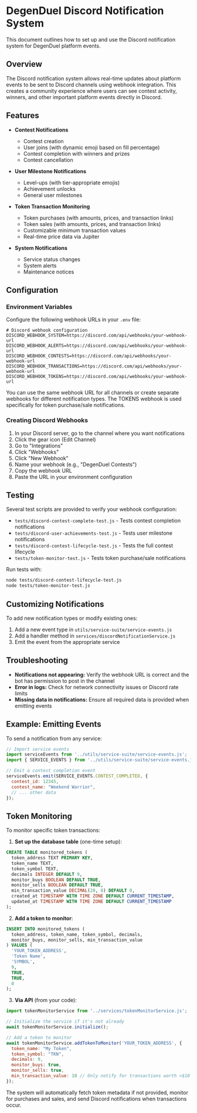 # DegenDuel Discord Notification System

This document outlines how to set up and use the Discord notification system for DegenDuel platform events.

## Overview

The Discord notification system allows real-time updates about platform events to be sent to Discord channels using webhook integration. This creates a community experience where users can see contest activity, winners, and other important platform events directly in Discord.

## Features

- **Contest Notifications**
  - Contest creation
  - User joins (with dynamic emoji based on fill percentage)
  - Contest completion with winners and prizes
  - Contest cancellation

- **User Milestone Notifications**
  - Level-ups (with tier-appropriate emojis)
  - Achievement unlocks
  - General user milestones

- **Token Transaction Monitoring**
  - Token purchases (with amounts, prices, and transaction links)
  - Token sales (with amounts, prices, and transaction links)
  - Customizable minimum transaction values
  - Real-time price data via Jupiter

- **System Notifications**
  - Service status changes
  - System alerts
  - Maintenance notices

## Configuration

### Environment Variables

Configure the following webhook URLs in your `.env` file:

```
# Discord webhook configuration
DISCORD_WEBHOOK_SYSTEM=https://discord.com/api/webhooks/your-webhook-url
DISCORD_WEBHOOK_ALERTS=https://discord.com/api/webhooks/your-webhook-url
DISCORD_WEBHOOK_CONTESTS=https://discord.com/api/webhooks/your-webhook-url
DISCORD_WEBHOOK_TRANSACTIONS=https://discord.com/api/webhooks/your-webhook-url
DISCORD_WEBHOOK_TOKENS=https://discord.com/api/webhooks/your-webhook-url
```

You can use the same webhook URL for all channels or create separate webhooks for different notification types. The TOKENS webhook is used specifically for token purchase/sale notifications.

### Creating Discord Webhooks

1. In your Discord server, go to the channel where you want notifications
2. Click the gear icon (Edit Channel)
3. Go to "Integrations"
4. Click "Webhooks"
5. Click "New Webhook"
6. Name your webhook (e.g., "DegenDuel Contests")
7. Copy the webhook URL
8. Paste the URL in your environment configuration

## Testing

Several test scripts are provided to verify your webhook configuration:

- `tests/discord-contest-complete-test.js` - Tests contest completion notifications
- `tests/discord-user-achievements-test.js` - Tests user milestone notifications
- `tests/discord-contest-lifecycle-test.js` - Tests the full contest lifecycle
- `tests/token-monitor-test.js` - Tests token purchase/sale notifications

Run tests with:

```bash
node tests/discord-contest-lifecycle-test.js
node tests/token-monitor-test.js
```

## Customizing Notifications

To add new notification types or modify existing ones:

1. Add a new event type in `utils/service-suite/service-events.js`
2. Add a handler method in `services/discordNotificationService.js`
3. Emit the event from the appropriate service

## Troubleshooting

- **Notifications not appearing:** Verify the webhook URL is correct and the bot has permission to post in the channel
- **Error in logs:** Check for network connectivity issues or Discord rate limits
- **Missing data in notifications:** Ensure all required data is provided when emitting events

## Example: Emitting Events

To send a notification from any service:

```javascript
// Import service events
import serviceEvents from '../utils/service-suite/service-events.js';
import { SERVICE_EVENTS } from '../utils/service-suite/service-events.js';

// Emit a contest completion event
serviceEvents.emit(SERVICE_EVENTS.CONTEST_COMPLETED, {
  contest_id: 12345,
  contest_name: "Weekend Warrior",
  // ... other data
});
```

## Token Monitoring

To monitor specific token transactions:

1. **Set up the database table** (one-time setup):

```sql
CREATE TABLE monitored_tokens (
  token_address TEXT PRIMARY KEY,
  token_name TEXT,
  token_symbol TEXT,
  decimals INTEGER DEFAULT 9,
  monitor_buys BOOLEAN DEFAULT TRUE,
  monitor_sells BOOLEAN DEFAULT TRUE,
  min_transaction_value DECIMAL(20, 8) DEFAULT 0,
  created_at TIMESTAMP WITH TIME ZONE DEFAULT CURRENT_TIMESTAMP,
  updated_at TIMESTAMP WITH TIME ZONE DEFAULT CURRENT_TIMESTAMP
);
```

2. **Add a token to monitor**:

```sql
INSERT INTO monitored_tokens (
  token_address, token_name, token_symbol, decimals,
  monitor_buys, monitor_sells, min_transaction_value
) VALUES (
  'YOUR_TOKEN_ADDRESS',
  'Token Name',
  'SYMBOL',
  9,
  TRUE,
  TRUE,
  0
);
```

3. **Via API** (from your code):

```javascript
import tokenMonitorService from '../services/tokenMonitorService.js';

// Initialize the service if it's not already
await tokenMonitorService.initialize();

// Add a token to monitor
await tokenMonitorService.addTokenToMonitor('YOUR_TOKEN_ADDRESS', {
  token_name: "My Token",
  token_symbol: "TKN",
  decimals: 9,
  monitor_buys: true,
  monitor_sells: true,
  min_transaction_value: 10 // Only notify for transactions worth >$10
});
```

The system will automatically fetch token metadata if not provided, monitor for purchases and sales, and send Discord notifications when transactions occur.